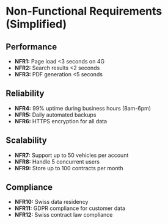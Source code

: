 # Non-Functional Requirements (Simplified)

## Performance
- **NFR1:** Page load <3 seconds on 4G
- **NFR2:** Search results <2 seconds
- **NFR3:** PDF generation <5 seconds

## Reliability
- **NFR4:** 99% uptime during business hours (8am-6pm)
- **NFR5:** Daily automated backups
- **NFR6:** HTTPS encryption for all data

## Scalability
- **NFR7:** Support up to 50 vehicles per account
- **NFR8:** Handle 5 concurrent users
- **NFR9:** Store up to 100 contracts per month

## Compliance
- **NFR10:** Swiss data residency
- **NFR11:** GDPR compliance for customer data
- **NFR12:** Swiss contract law compliance
